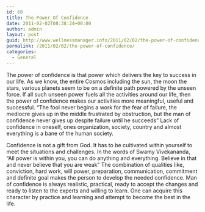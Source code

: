 ```yaml
---
id: 68
title: The Power Of Confidence
date: 2011-02-02T08:38:24+00:00
author: admin
layout: post
guid: http://www.wellnessmanager.info/2011/02/02/the-power-of-confidence/
permalink: /2011/02/02/the-power-of-confidence/
categories:
  - General
---
```

The power of confidence is that power which delivers the key to success in our life. As we know, the entire Cosmos including the sun, the moon the stars, various planets seem to be on a definite path powered by the unseen force. If all such unseen power fuels all the activities around our life, then the power of confidence makes our activities more meaningful, useful and successful. &#8220;The fool never begins a work for the fear of failure, the mediocre gives up in the middle frustrated by obstruction, but the man of confidence never gives up despite failure until he succeeds&#8221; Lack of confidence in oneself, ones organization, society, country and almost everything is a bane of the human society.

Confidence is not a gift from God. It has to be cultivated within yourself to meet the situations and challenges. In the words of Swamy Vivekananda, &#8220;All power is within you, you can do anything and everything. Believe in that and never believe that you are weak&#8221; The combination of qualities like, conviction, hard work, will power, preparation, communication, commitment and definite goal makes the person to develop the needed confidence. Man of confidence is always realistic, practical, ready to accept the changes and ready to listen to the experts and willing to learn. One can acquire this character by practice and learning and attempt to become the best in the life.